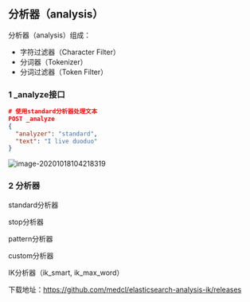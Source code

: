 ## 分析器（analysis）

分析器（analysis）组成：

- 字符过滤器（Character Filter）
- 分词器（Tokenizer）
- 分词过滤器（Token Filter）





### 1 _analyze接口

```json
# 使用standard分析器处理文本
POST _analyze
{
  "analyzer": "standard",
  "text": "I live duoduo"
}
```

![image-20201018104218319](D:\Notes\Elastic\Elasticsearch\image\image-20201018104218319.png)





### 2 分析器

standard分析器

stop分析器

pattern分析器

custom分析器

IK分析器（ik_smart, ik_max_word）

下载地址：https://github.com/medcl/elasticsearch-analysis-ik/releases